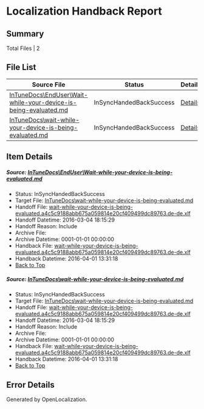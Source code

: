 # <a name='report-top'></a> Localization Handback Report

## Summary
 Total Files | 2

## File List
 Source File | Status | Details 
 ----------- | ------ | ------- 
 [InTuneDocs\EndUser\Wait-while-your-device-is-being-evaluated.md](https://github.com/Microsoft/IntuneDocs-pr/blob/e6552ed9521edbcac1bc51c9ff1f5f424f69113d/InTuneDocs/EndUser/Wait-while-your-device-is-being-evaluated.md) | InSyncHandedBackSuccess | [Details](#78a507cf5c5710a6fefc0ca147e94baed8dd7639437)
 [InTuneDocs\wait-while-your-device-is-being-evaluated.md](https://github.com/Microsoft/IntuneDocs-pr/blob/7e5c904508998a992d8e5c8493dd74dede87c556/InTuneDocs/wait-while-your-device-is-being-evaluated.md) | InSyncHandedBackSuccess | [Details](#78a507cf5c5710a6fefc0ca147e94baed8dd76391138)

## Item Details
##### <a name='78a507cf5c5710a6fefc0ca147e94baed8dd7639437'></a> Source: [InTuneDocs\EndUser\Wait-while-your-device-is-being-evaluated.md](https://github.com/Microsoft/IntuneDocs-pr/blob/e6552ed9521edbcac1bc51c9ff1f5f424f69113d/InTuneDocs/EndUser/Wait-while-your-device-is-being-evaluated.md)
* Status: InSyncHandedBackSuccess
* Target File: [InTuneDocs\wait-while-your-device-is-being-evaluated.md](https://github.com/Microsoft/IntuneDocs-pr.de-de/blob/dbb4458e02e23cbfb106d5bb052762b6208c7fc7/InTuneDocs/wait-while-your-device-is-being-evaluated.md)
* Handoff File: [wait-while-your-device-is-being-evaluated.a4c5c9188abb675a059814e20cf409499dc89763.de-de.xlf](https://github.com/Microsoft/EM.handoff/blob/6e8e84824bb42a30fa52f7105c2a07e70bd9e498/ol-handoff/Microsoft/IntuneDocs-pr.de-de/master/wait-while-your-device-is-being-evaluated.a4c5c9188abb675a059814e20cf409499dc89763.de-de.xlf)
* Handoff Datetime: 2016-03-04 18:15:29
* Handoff Reason: Include
* Archive File: 
* Archive Datetime: 0001-01-01 00:00:00
* Handback File: [wait-while-your-device-is-being-evaluated.a4c5c9188abb675a059814e20cf409499dc89763.de-de.xlf](https://github.com/Microsoft/EM.handback/blob/2d491c3b3ddee367b3e7b0763f4465f8677e743f/ol-handback/Microsoft/IntuneDocs-pr.de-de/master/wait-while-your-device-is-being-evaluated.a4c5c9188abb675a059814e20cf409499dc89763.de-de.xlf)
* Handback Datetime: 2016-04-01 13:31:18
* [Back to Top](#report-top)

##### <a name='78a507cf5c5710a6fefc0ca147e94baed8dd76391138'></a> Source: [InTuneDocs\wait-while-your-device-is-being-evaluated.md](https://github.com/Microsoft/IntuneDocs-pr/blob/7e5c904508998a992d8e5c8493dd74dede87c556/InTuneDocs/wait-while-your-device-is-being-evaluated.md)
* Status: InSyncHandedBackSuccess
* Target File: [InTuneDocs\wait-while-your-device-is-being-evaluated.md](https://github.com/Microsoft/IntuneDocs-pr.de-de/blob/dbb4458e02e23cbfb106d5bb052762b6208c7fc7/InTuneDocs/wait-while-your-device-is-being-evaluated.md)
* Handoff File: [wait-while-your-device-is-being-evaluated.a4c5c9188abb675a059814e20cf409499dc89763.de-de.xlf](https://github.com/Microsoft/EM.handoff/blob/6e8e84824bb42a30fa52f7105c2a07e70bd9e498/ol-handoff/Microsoft/IntuneDocs-pr.de-de/master/wait-while-your-device-is-being-evaluated.a4c5c9188abb675a059814e20cf409499dc89763.de-de.xlf)
* Handoff Datetime: 2016-03-04 18:15:29
* Handoff Reason: Include
* Archive File: 
* Archive Datetime: 0001-01-01 00:00:00
* Handback File: [wait-while-your-device-is-being-evaluated.a4c5c9188abb675a059814e20cf409499dc89763.de-de.xlf](https://github.com/Microsoft/EM.handback/blob/2d491c3b3ddee367b3e7b0763f4465f8677e743f/ol-handback/Microsoft/IntuneDocs-pr.de-de/master/wait-while-your-device-is-being-evaluated.a4c5c9188abb675a059814e20cf409499dc89763.de-de.xlf)
* Handback Datetime: 2016-04-01 13:31:18
* [Back to Top](#report-top)


## Error Details

Generated by OpenLocalization.
